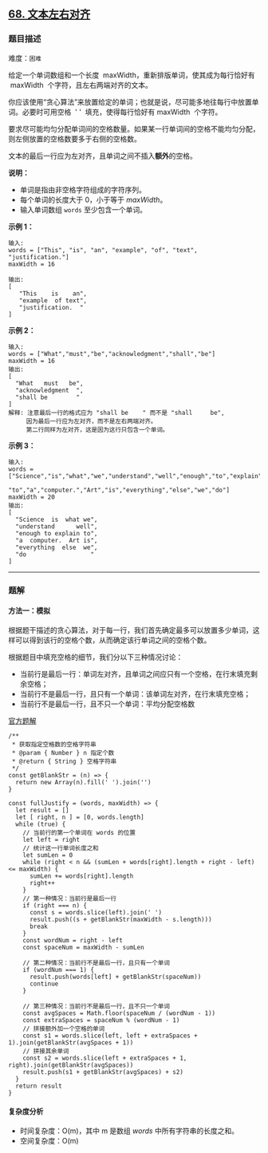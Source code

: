 ## [68. 文本左右对齐](https://leetcode-cn.com/problems/text-justification/)

### 题目描述

难度：`困难`

给定一个单词数组和一个长度  maxWidth，重新排版单词，使其成为每行恰好有  maxWidth  个字符，且左右两端对齐的文本。

你应该使用“贪心算法”来放置给定的单词；也就是说，尽可能多地往每行中放置单词。必要时可用空格  ' '  填充，使得每行恰好有 maxWidth  个字符。

要求尽可能均匀分配单词间的空格数量。如果某一行单词间的空格不能均匀分配，则左侧放置的空格数要多于右侧的空格数。

文本的最后一行应为左对齐，且单词之间不插入**额外**的空格。

**说明：**

- 单词是指由非空格字符组成的字符序列。
- 每个单词的长度大于 0，小于等于 _maxWidth_。
- 输入单词数组 `words` 至少包含一个单词。

**示例 1：**

```
输入:
words = ["This", "is", "an", "example", "of", "text", "justification."]
maxWidth = 16

输出:
[
   "This    is    an",
   "example  of text",
   "justification.  "
]
```

**示例 2：**

```
输入:
words = ["What","must","be","acknowledgment","shall","be"]
maxWidth = 16
输出:
[
  "What   must   be",
  "acknowledgment  ",
  "shall be        "
]
解释: 注意最后一行的格式应为 "shall be    " 而不是 "shall     be",
     因为最后一行应为左对齐，而不是左右两端对齐。
     第二行同样为左对齐，这是因为这行只包含一个单词。
```

**示例 3：**

```
输入:
words = ["Science","is","what","we","understand","well","enough","to","explain",
         "to","a","computer.","Art","is","everything","else","we","do"]
maxWidth = 20
输出:
[
  "Science  is  what we",
  "understand      well",
  "enough to explain to",
  "a  computer.  Art is",
  "everything  else  we",
  "do                  "
]
```

---

### 题解

#### 方法一：模拟

根据题干描述的贪心算法，对于每一行，我们首先确定最多可以放置多少单词，这样可以得到该行的空格个数，从而确定该行单词之间的空格个数。

根据题目中填充空格的细节，我们分以下三种情况讨论：

- 当前行是最后一行：单词左对齐，且单词之间应只有一个空格，在行末填充剩余空格；
- 当前行不是最后一行，且只有一个单词：该单词左对齐，在行末填充空格；
- 当前行不是最后一行，且不只一个单词：平均分配空格数

[官方题解](https://leetcode-cn.com/problems/text-justification/solution/wen-ben-zuo-you-dui-qi-by-leetcode-solut-dyeg/)

```
/**
 * 获取指定空格数的空格字符串
 * @param { Number } n 指定个数
 * @return { String } 空格字符串
 */
const getBlankStr = (n) => {
  return new Array(n).fill(' ').join('')
}

const fullJustify = (words, maxWidth) => {
  let result = []
  let [ right, n ] = [0, words.length]
  while (true) {
    // 当前行的第一个单词在 words 的位置
    let left = right
    // 统计这一行单词长度之和
    let sumLen = 0
    while (right < n && (sumLen + words[right].length + right - left) <= maxWidth) {
      sumLen += words[right].length
      right++
    }
    // 第一种情况：当前行是最后一行
    if (right === n) {
      const s = words.slice(left).join(' ')
      result.push((s + getBlankStr(maxWidth - s.length)))
      break
    }
    const wordNum = right - left
    const spaceNum = maxWidth - sumLen

    // 第二种情况：当前行不是最后一行，且只有一个单词
    if (wordNum === 1) {
      result.push(words[left] + getBlankStr(spaceNum))
      continue
    }

    // 第三种情况：当前行不是最后一行，且不只一个单词
    const avgSpaces = Math.floor(spaceNum / (wordNum - 1))
    const extraSpaces = spaceNum % (wordNum - 1)
    // 拼接额外加一个空格的单词
    const s1 = words.slice(left, left + extraSpaces + 1).join(getBlankStr(avgSpaces + 1))
    // 拼接其余单词
    const s2 = words.slice(left + extraSpaces + 1, right).join(getBlankStr(avgSpaces))
    result.push(s1 + getBlankStr(avgSpaces) + s2)
  }
  return result
}
```

#### 复杂度分析

- 时间复杂度：O(m)，其中 m 是数组 _words_ 中所有字符串的长度之和。
- 空间复杂度：O(m)

